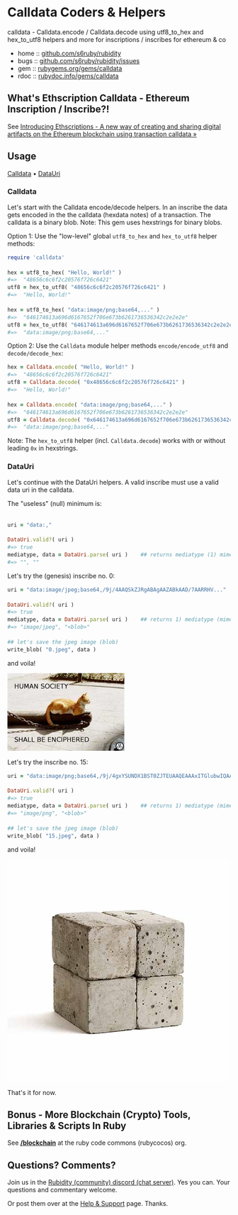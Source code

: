 # Calldata Coders & Helpers

calldata - Calldata.encode / Calldata.decode using utf8_to_hex and hex_to_utf8 helpers and more for inscriptions / inscribes for ethereum & co


* home  :: [github.com/s6ruby/rubidity](https://github.com/s6ruby/rubidity)
* bugs  :: [github.com/s6ruby/rubidity/issues](https://github.com/s6ruby/rubidity/issues)
* gem   :: [rubygems.org/gems/calldata](https://rubygems.org/gems/calldata)
* rdoc  :: [rubydoc.info/gems/calldata](http://rubydoc.info/gems/calldata)



## What's Ethscription Calldata - Ethereum Inscription / Inscribe?!

See [Introducing Ethscriptions - A new way of creating and sharing digital artifacts on the Ethereum blockchain using transaction calldata »](https://medium.com/@dumbnamenumbers/introducing-ethscriptions-698b295d6f2a)



## Usage

[Calldata](#calldata) • [DataUri](#datauri)


### Calldata

Let's start with the Calldata encode/decode helpers.
In an inscribe the data gets encoded in the the calldata (hexdata notes) of a transaction.
The calldata is a binary blob. 
Note: This gem uses hexstrings for binary blobs.

Option 1: Use the "low-level" global `utf8_to_hex` and `hex_to_utf8` helper methods:

```ruby
require 'calldata'

hex = utf8_to_hex( "Hello, World!" )
#=>  "48656c6c6f2c20576f726c6421"
utf8 = hex_to_utf8( "48656c6c6f2c20576f726c6421" )
#=>  "Hello, World!"

hex = utf8_to_hex( "data:image/png;base64,..." )
#=>  "646174613a696d6167652f706e673b6261736536342c2e2e2e"
utf8 = hex_to_utf8( "646174613a696d6167652f706e673b6261736536342c2e2e2e" )
#=>  "data:image/png;base64,..."
```

Option 2: Use the `Calldata` module helper methods `encode/encode_utf8` and `decode/decode_hex`:

``` ruby
hex = Calldata.encode( "Hello, World!" )
#=>  "48656c6c6f2c20576f726c6421"
utf8 = Calldata.decode( "0x48656c6c6f2c20576f726c6421" )
#=>  "Hello, World!"

hex = Calldata.encode( "data:image/png;base64,..." )   
#=>  "646174613a696d6167652f706e673b6261736536342c2e2e2e"
utf8 = Calldata.decode( "0x646174613a696d6167652f706e673b6261736536342c2e2e2e" )    
#=>  "data:image/png;base64,..."
```

Note: The `hex_to_utf8` helper (incl. `Calldata.decode`) 
works with or without leading `0x` in  hexstrings.



### DataUri

Let's continue with the DataUri helpers.
A valid inscribe must use a valid data uri in the calldata.

The "useless" (null) minimum is:

``` ruby

uri = "data:,"

DataUri.valid?( uri )  
#=> true
mediatype, data = DataUri.parse( uri )    ## returns mediatype (1) mimetype+parameters, 2) data)
#=> "", ""
```

Let's try the (genesis) inscribe no. 0:

``` ruby
uri = "data:image/jpeg;base64,/9j/4AAQSkZJRgABAgAAZABkAAD/7AARRHV..."

DataUri.valid?( uri )  
#=> true
mediatype, data = DataUri.parse( uri )    ## returns 1) mediatype (mimetype+parameters), 2) data
#=> "image/jpeg", "<blob>"

## let's save the jpeg image (blob)
write_blob( "0.jpeg", data )
```

and voila!

![](i/0.jpeg)


Let's try the inscribe no. 15:

``` ruby
uri = "data:image/png;base64,/9j/4gxYSUNDX1BST0ZJTEUAAQEAAAxITGlubwIQAAB..."

DataUri.valid?( uri )  
#=> true
mediatype, data = DataUri.parse( uri )    ## returns 1) mediatype (mimetype+parameters), 2) data
#=> "image/png", "<blob>"

## let's save the jpeg image (blob)
write_blob( "15.jpeg", data )
```

and voila!

![](i/15.png)



That's it for now.






## Bonus - More Blockchain (Crypto) Tools, Libraries & Scripts In Ruby

See [**/blockchain**](https://github.com/rubycocos/blockchain) 
at the ruby code commons (rubycocos) org.


## Questions? Comments?

Join us in the [Rubidity (community) discord (chat server)](https://discord.gg/3JRnDUap6y). Yes you can.
Your questions and commentary welcome.

Or post them over at the [Help & Support](https://github.com/geraldb/help) page. Thanks.

